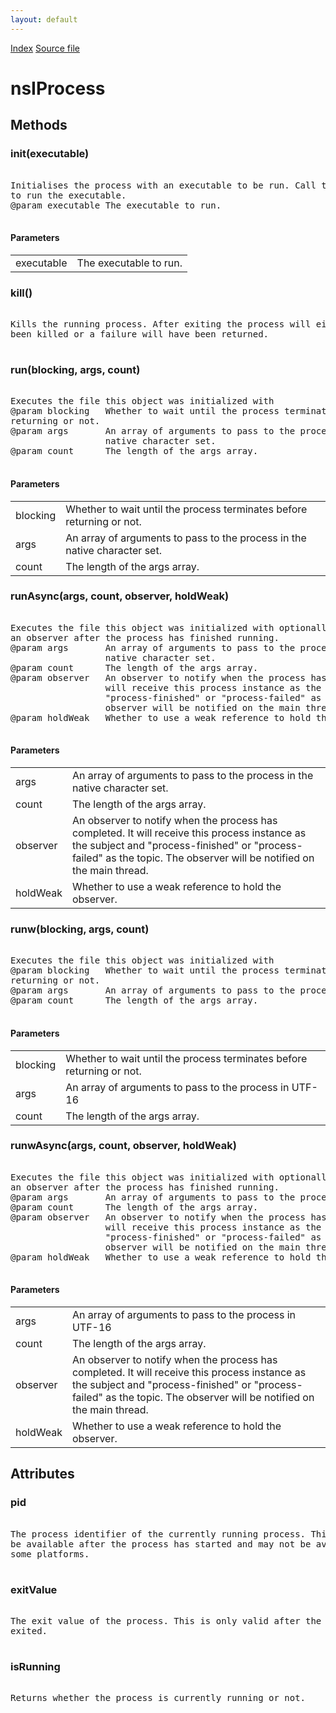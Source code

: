 ```yaml
---
layout: default
---
```

<div id='links'><a href="../index.html">Index</a>
<a href="http://dxr.mozilla.org/mozilla-central/source/xpcom/threads/nsIProcess.idl">Source file</a>
</div>

# nsIProcess #

## Methods ##

### init(executable) ###
<pre>  
Initialises the process with an executable to be run. Call the run method  
to run the executable.  
@param executable The executable to run.  
  
</pre>
#### Parameters ####

<table>

<tr>
<td>executable</td>
<td>The executable to run.  
</td>
</tr>

</table>

### kill() ###
<pre>  
Kills the running process. After exiting the process will either have  
been killed or a failure will have been returned.  
  
</pre>
### run(blocking, args, count) ###
<pre>  
Executes the file this object was initialized with  
@param blocking   Whether to wait until the process terminates before  
returning or not.  
@param args       An array of arguments to pass to the process in the  
                  native character set.  
@param count      The length of the args array.  
  
</pre>
#### Parameters ####

<table>

<tr>
<td>blocking</td>
<td>Whether to wait until the process terminates before  
returning or not.  
</td>
</tr>

<tr>
<td>args</td>
<td>An array of arguments to pass to the process in the  
                  native character set.  
</td>
</tr>

<tr>
<td>count</td>
<td>The length of the args array.  
</td>
</tr>

</table>

### runAsync(args, count, observer, holdWeak) ###
<pre>  
Executes the file this object was initialized with optionally calling  
an observer after the process has finished running.  
@param args       An array of arguments to pass to the process in the  
                  native character set.  
@param count      The length of the args array.  
@param observer   An observer to notify when the process has completed. It  
                  will receive this process instance as the subject and  
                  "process-finished" or "process-failed" as the topic. The  
                  observer will be notified on the main thread.  
@param holdWeak   Whether to use a weak reference to hold the observer.  
  
</pre>
#### Parameters ####

<table>

<tr>
<td>args</td>
<td>An array of arguments to pass to the process in the  
                  native character set.  
</td>
</tr>

<tr>
<td>count</td>
<td>The length of the args array.  
</td>
</tr>

<tr>
<td>observer</td>
<td>An observer to notify when the process has completed. It  
                  will receive this process instance as the subject and  
                  "process-finished" or "process-failed" as the topic. The  
                  observer will be notified on the main thread.  
</td>
</tr>

<tr>
<td>holdWeak</td>
<td>Whether to use a weak reference to hold the observer.  
</td>
</tr>

</table>

### runw(blocking, args, count) ###
<pre>  
Executes the file this object was initialized with  
@param blocking   Whether to wait until the process terminates before  
returning or not.  
@param args       An array of arguments to pass to the process in UTF-16  
@param count      The length of the args array.  
  
</pre>
#### Parameters ####

<table>

<tr>
<td>blocking</td>
<td>Whether to wait until the process terminates before  
returning or not.  
</td>
</tr>

<tr>
<td>args</td>
<td>An array of arguments to pass to the process in UTF-16  
</td>
</tr>

<tr>
<td>count</td>
<td>The length of the args array.  
</td>
</tr>

</table>

### runwAsync(args, count, observer, holdWeak) ###
<pre>  
Executes the file this object was initialized with optionally calling  
an observer after the process has finished running.  
@param args       An array of arguments to pass to the process in UTF-16  
@param count      The length of the args array.  
@param observer   An observer to notify when the process has completed. It  
                  will receive this process instance as the subject and  
                  "process-finished" or "process-failed" as the topic. The  
                  observer will be notified on the main thread.  
@param holdWeak   Whether to use a weak reference to hold the observer.  
  
</pre>
#### Parameters ####

<table>

<tr>
<td>args</td>
<td>An array of arguments to pass to the process in UTF-16  
</td>
</tr>

<tr>
<td>count</td>
<td>The length of the args array.  
</td>
</tr>

<tr>
<td>observer</td>
<td>An observer to notify when the process has completed. It  
                  will receive this process instance as the subject and  
                  "process-finished" or "process-failed" as the topic. The  
                  observer will be notified on the main thread.  
</td>
</tr>

<tr>
<td>holdWeak</td>
<td>Whether to use a weak reference to hold the observer.  
</td>
</tr>

</table>

## Attributes ##

### pid ###
<pre>  
The process identifier of the currently running process. This will only  
be available after the process has started and may not be available on  
some platforms.  
  
</pre>
### exitValue ###
<pre>  
The exit value of the process. This is only valid after the process has  
exited.  
  
</pre>
### isRunning ###
<pre>  
Returns whether the process is currently running or not.  
  
</pre>